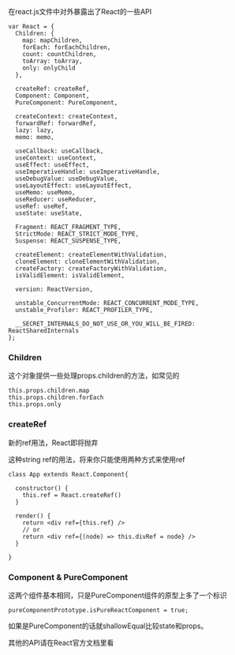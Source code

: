 在react.js文件中对外暴露出了React的一些API

```
var React = {
  Children: {
    map: mapChildren,
    forEach: forEachChildren,
    count: countChildren,
    toArray: toArray,
    only: onlyChild
  },

  createRef: createRef,
  Component: Component,
  PureComponent: PureComponent,

  createContext: createContext,
  forwardRef: forwardRef,
  lazy: lazy,
  memo: memo,

  useCallback: useCallback,
  useContext: useContext,
  useEffect: useEffect,
  useImperativeHandle: useImperativeHandle,
  useDebugValue: useDebugValue,
  useLayoutEffect: useLayoutEffect,
  useMemo: useMemo,
  useReducer: useReducer,
  useRef: useRef,
  useState: useState,

  Fragment: REACT_FRAGMENT_TYPE,
  StrictMode: REACT_STRICT_MODE_TYPE,
  Suspense: REACT_SUSPENSE_TYPE,

  createElement: createElementWithValidation,
  cloneElement: cloneElementWithValidation,
  createFactory: createFactoryWithValidation,
  isValidElement: isValidElement,

  version: ReactVersion,

  unstable_ConcurrentMode: REACT_CONCURRENT_MODE_TYPE,
  unstable_Profiler: REACT_PROFILER_TYPE,

  __SECRET_INTERNALS_DO_NOT_USE_OR_YOU_WILL_BE_FIRED: ReactSharedInternals
};
```
### Children

这个对象提供一些处理props.children的方法，如常见的
```
this.props.children.map
this.props.children.forEach
this.props.only
```

### createRef

新的ref用法，React即将抛弃<div ref="myDiv" />这种string ref的用法，将来你只能使用两种方式来使用ref


```
class App extends React.Component{

  constructor() {
    this.ref = React.createRef()
  }

  render() {
    return <div ref={this.ref} />
    // or
    return <div ref={(node) => this.divRef = node} />
  }

}
```

### Component & PureComponent

这两个组件基本相同，只是PureComponent组件的原型上多了一个标识

```
pureComponentPrototype.isPureReactComponent = true;

```
如果是PureComponent的话就shallowEqual比较state和props。



其他的API请在React官方文档里看